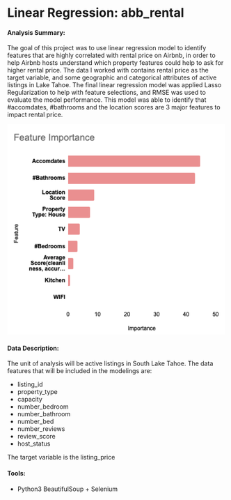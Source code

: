 # Linear Regression: abb_rental

#### Analysis Summary:
The goal of this project was to use linear regression model to identify features that are highly correlated with rental price on Airbnb, 
in order to help Airbnb hosts understand which property features could help to ask for higher rental price. 
The data I worked with contains rental price as the target variable, and some geographic and categorical attributes of active listings in Lake Tahoe. 
The final linear regression model was applied Lasso Regularization to help with feature selections, and RMSE was used to evaluate the model performance. 
This model was able to identify that #accomdates, #bathrooms and the location scores are 3 major features to impact rental price.

<img src="plots/feature importance.png" width=500>

#### Data Description:
The unit of analysis will be active listings in South Lake Tahoe.
The data features that will be included in the modelings are:
* listing_id
* property_type
* capacity
* number_bedroom
* number_bathroom
* number_bed
* number_reviews
* review_score
* host_status

The target variable is the listing_price

#### Tools:
* Python3 BeautifulSoup + Selenium
